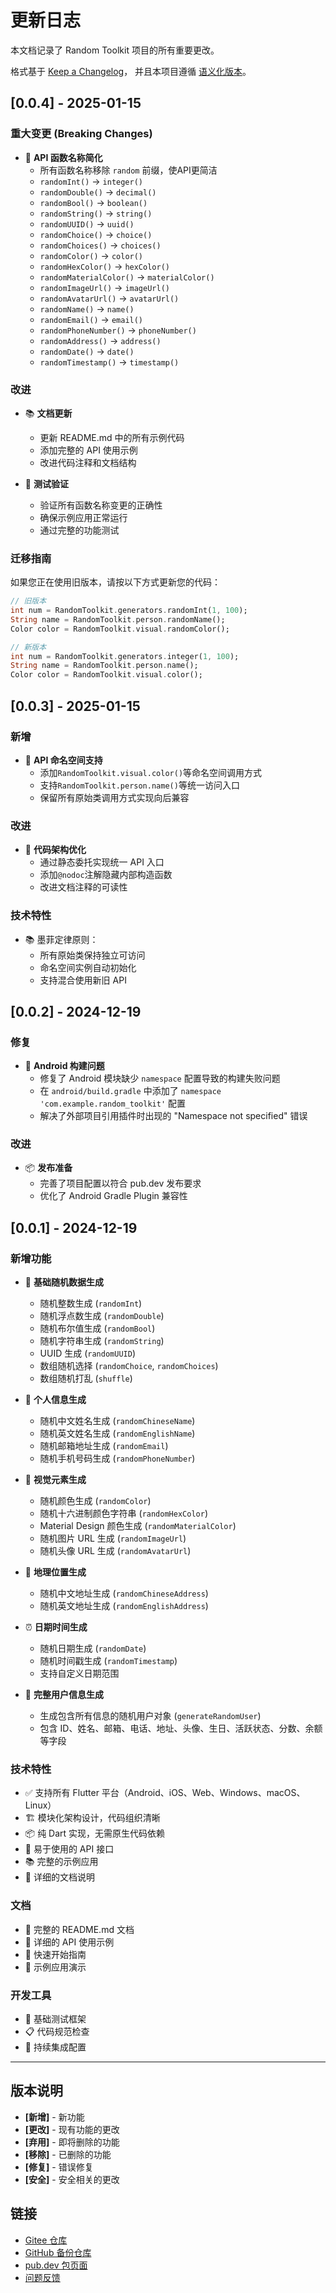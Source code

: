 # 更新日志

本文档记录了 Random Toolkit 项目的所有重要更改。

格式基于 [Keep a Changelog](https://keepachangelog.com/zh-CN/1.0.0/)，
并且本项目遵循 [语义化版本](https://semver.org/lang/zh-CN/)。

## [0.0.4] - 2025-01-15

### 重大变更 (Breaking Changes)

- 🔄 **API 函数名称简化**
  - 所有函数名称移除 `random` 前缀，使API更简洁
  - `randomInt()` → `integer()`
  - `randomDouble()` → `decimal()`
  - `randomBool()` → `boolean()`
  - `randomString()` → `string()`
  - `randomUUID()` → `uuid()`
  - `randomChoice()` → `choice()`
  - `randomChoices()` → `choices()`
  - `randomColor()` → `color()`
  - `randomHexColor()` → `hexColor()`
  - `randomMaterialColor()` → `materialColor()`
  - `randomImageUrl()` → `imageUrl()`
  - `randomAvatarUrl()` → `avatarUrl()`
  - `randomName()` → `name()`
  - `randomEmail()` → `email()`
  - `randomPhoneNumber()` → `phoneNumber()`
  - `randomAddress()` → `address()`
  - `randomDate()` → `date()`
  - `randomTimestamp()` → `timestamp()`

### 改进

- 📚 **文档更新**
  - 更新 README.md 中的所有示例代码
  - 添加完整的 API 使用示例
  - 改进代码注释和文档结构

- 🧪 **测试验证**
  - 验证所有函数名称变更的正确性
  - 确保示例应用正常运行
  - 通过完整的功能测试

### 迁移指南

如果您正在使用旧版本，请按以下方式更新您的代码：

```dart
// 旧版本
int num = RandomToolkit.generators.randomInt(1, 100);
String name = RandomToolkit.person.randomName();
Color color = RandomToolkit.visual.randomColor();

// 新版本
int num = RandomToolkit.generators.integer(1, 100);
String name = RandomToolkit.person.name();
Color color = RandomToolkit.visual.color();
```

## [0.0.3] - 2025-01-15

### 新增

- 🎯 **API 命名空间支持**
  - 添加`RandomToolkit.visual.color()`等命名空间调用方式
  - 支持`RandomToolkit.person.name()`等统一访问入口
  - 保留所有原始类调用方式实现向后兼容

### 改进

- 🧱 **代码架构优化**
  - 通过静态委托实现统一 API 入口
  - 添加`@nodoc`注解隐藏内部构造函数
  - 改进文档注释的可读性

### 技术特性

- 📚 墨菲定律原则：
  - 所有原始类保持独立可访问
  - 命名空间实例自动初始化
  - 支持混合使用新旧 API

## [0.0.2] - 2024-12-19

### 修复

- 🔧 **Android 构建问题**
  - 修复了 Android 模块缺少 `namespace` 配置导致的构建失败问题
  - 在 `android/build.gradle` 中添加了 `namespace 'com.example.random_toolkit'` 配置
  - 解决了外部项目引用插件时出现的 "Namespace not specified" 错误

### 改进

- 📦 **发布准备**
  - 完善了项目配置以符合 pub.dev 发布要求
  - 优化了 Android Gradle Plugin 兼容性

## [0.0.1] - 2024-12-19

### 新增功能

- 🎲 **基础随机数据生成**

  - 随机整数生成 (`randomInt`)
  - 随机浮点数生成 (`randomDouble`)
  - 随机布尔值生成 (`randomBool`)
  - 随机字符串生成 (`randomString`)
  - UUID 生成 (`randomUUID`)
  - 数组随机选择 (`randomChoice`, `randomChoices`)
  - 数组随机打乱 (`shuffle`)

- 👤 **个人信息生成**

  - 随机中文姓名生成 (`randomChineseName`)
  - 随机英文姓名生成 (`randomEnglishName`)
  - 随机邮箱地址生成 (`randomEmail`)
  - 随机手机号码生成 (`randomPhoneNumber`)

- 🎨 **视觉元素生成**

  - 随机颜色生成 (`randomColor`)
  - 随机十六进制颜色字符串 (`randomHexColor`)
  - Material Design 颜色生成 (`randomMaterialColor`)
  - 随机图片 URL 生成 (`randomImageUrl`)
  - 随机头像 URL 生成 (`randomAvatarUrl`)

- 📍 **地理位置生成**

  - 随机中文地址生成 (`randomChineseAddress`)
  - 随机英文地址生成 (`randomEnglishAddress`)

- ⏰ **日期时间生成**

  - 随机日期生成 (`randomDate`)
  - 随机时间戳生成 (`randomTimestamp`)
  - 支持自定义日期范围

- 👥 **完整用户信息生成**
  - 生成包含所有信息的随机用户对象 (`generateRandomUser`)
  - 包含 ID、姓名、邮箱、电话、地址、头像、生日、活跃状态、分数、余额等字段

### 技术特性

- ✅ 支持所有 Flutter 平台（Android、iOS、Web、Windows、macOS、Linux）
- 🏗️ 模块化架构设计，代码组织清晰
- 📦 纯 Dart 实现，无需原生代码依赖
- 🔧 易于使用的 API 接口
- 📚 完整的示例应用
- 📖 详细的文档说明

### 文档

- 📝 完整的 README.md 文档
- 🎯 详细的 API 使用示例
- 🚀 快速开始指南
- 📱 示例应用演示

### 开发工具

- 🧪 基础测试框架
- 📋 代码规范检查
- 🔄 持续集成配置

---

## 版本说明

- **[新增]** - 新功能
- **[更改]** - 现有功能的更改
- **[弃用]** - 即将删除的功能
- **[移除]** - 已删除的功能
- **[修复]** - 错误修复
- **[安全]** - 安全相关的更改

## 链接

- [Gitee 仓库](https://gitee.com/peiduo_734386/random_toolkit.git)
- [GitHub 备份仓库](https://github.com/pei-duo/random_toolkit.git)
- [pub.dev 包页面](https://pub.dev/packages/random_toolkit)
- [问题反馈](https://gitee.com/peiduo_734386/random_toolkit/issues)
